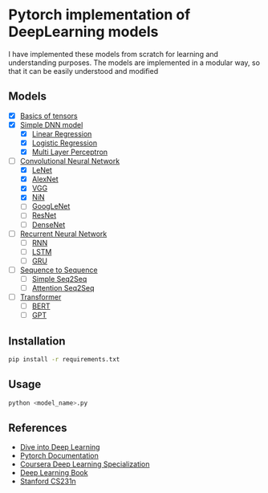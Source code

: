 # Pytorch implementation of DeepLearning models
I have implemented these models from scratch for learning and understanding purposes. The models are implemented in a modular way, so that it can be easily understood and modified

## Models
- [x] [Basics of tensors](/basics)
- [x] [Simple DNN model](/simple_dnn)
    - [x] [Linear Regression]()
    - [x] [Logistic Regression]()
    - [x] [Multi Layer Perceptron]()
- [ ] [Convolutional Neural Network]()
    - [x] [LeNet](/cnn/2_LeNet.py)
    - [x] [AlexNet](/cnn/3_AlexNet.py)
    - [x] [VGG](/cnn/4_VGG.py)
    - [x] [NiN](/cnn/5_NiN.py)
    - [ ] [GoogLeNet](/cnn/6_GoogLeNet.py)
    - [ ] [ResNet](/cnn/7_resnet.py)
    - [ ] [DenseNet](/cnn/8_densenet.py)
- [ ] [Recurrent Neural Network]() 
    - [ ] [RNN]()
    - [ ] [LSTM]()
    - [ ] [GRU]()
- [ ] [Sequence to Sequence]()
    - [ ] [Simple Seq2Seq]()
    - [ ] [Attention Seq2Seq]()
- [ ] [Transformer]()
    - [ ] [BERT]()
    - [ ] [GPT]()

## Installation
```bash
pip install -r requirements.txt
```

## Usage
```bash
python <model_name>.py
```

## References
- [Dive into Deep Learning](https://d2l.ai/)
- [Pytorch Documentation](https://pytorch.org/docs/stable/index.html)
- [Coursera Deep Learning Specialization](https://www.coursera.org/specializations/deep-learning)
- [Deep Learning Book](https://www.deeplearningbook.org/)
- [Stanford CS231n](http://cs231n.stanford.edu/)
